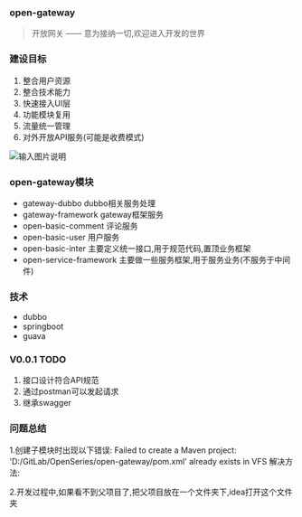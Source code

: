 ### open-gateway
> 开放网关 —— 意为接纳一切,欢迎进入开发的世界

### 建设目标
1. 整合用户资源 
2. 整合技术能力
3. 快速接入UI层
4. 功能模块复用
5. 流量统一管理
6. 对外开放API服务(可能是收费模式)

![输入图片说明](https://images.gitee.com/uploads/images/2018/1204/015815_debe4523_112702.jpeg "9.jpg")

### open-gateway模块
- gateway-dubbo  dubbo相关服务处理
- gateway-framework gateway框架服务
- open-basic-comment 评论服务
- open-basic-user 用户服务
- open-basic-inter 主要定义统一接口,用于规范代码,置顶业务框架
- open-service-framework 主要做一些服务框架,用于服务业务(不服务于中间件)

### 技术
- dubbo
- springboot
- guava

### V0.0.1 TODO
1. 接口设计符合API规范
2. 通过postman可以发起请求
3. 继承swagger


### 问题总结
1.创建子模块时出现以下错误:
    Failed to create a Maven project: 'D:/GitLab/OpenSeries/open-gateway/pom.xml' already exists in VFS
  解决方法:

2.开发过程中,如果看不到父项目了,把父项目放在一个文件夹下,idea打开这个文件夹



